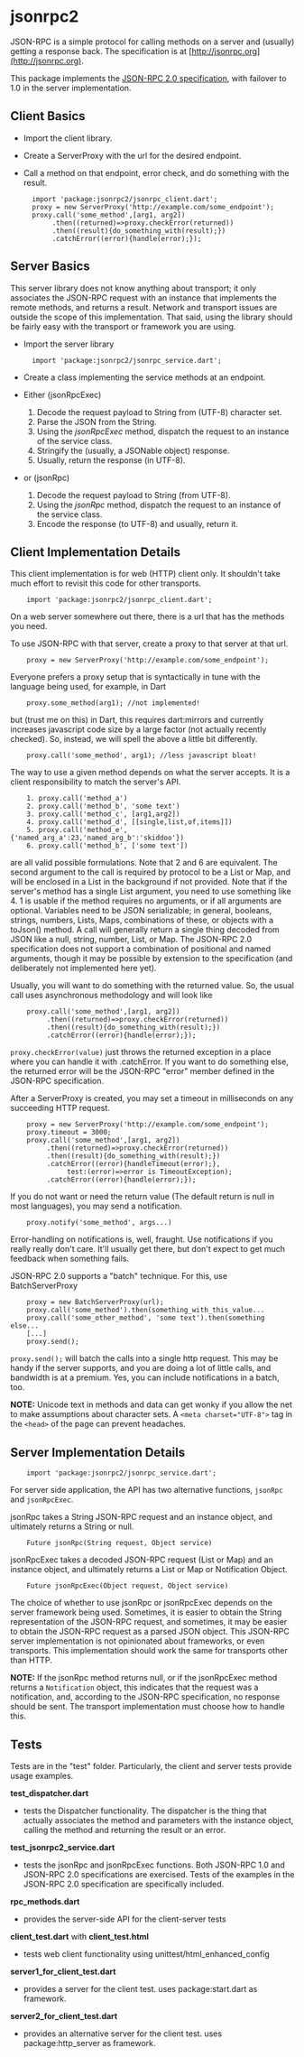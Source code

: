 jsonrpc2
========

JSON-RPC is a simple protocol for calling methods on a server and (usually)
getting a response back. The specification is at [http://jsonrpc.org](http://jsonrpc.org).

This package implements the [JSON-RPC 2.0 specification](http://www.jsonrpc.org/specification),
with failover to 1.0 in the server implementation.
 
Client Basics
-------------

- Import the client library.
- Create a ServerProxy with the url for the desired endpoint.
- Call a method on that endpoint, error check, and do something with the result.

 
        import 'package:jsonrpc2/jsonrpc_client.dart';
        proxy = new ServerProxy('http://example.com/some_endpoint');
        proxy.call('some_method',[arg1, arg2])
             .then((returned)=>proxy.checkError(returned))
             .then((result){do_something_with(result);})
             .catchError((error){handle(error);});

Server Basics
-------------

This server library does not know anything about transport; it only associates the JSON-RPC request with an instance
that implements the remote methods, and returns a result. Network and transport issues are outside the scope of this
implementation. That said, using the library should be fairly easy with the transport or framework you are using.


- Import the server library


        import 'package:jsonrpc2/jsonrpc_service.dart';


- Create a class implementing the service methods at an endpoint.
- Either (jsonRpcExec)

  
  1. Decode the request payload to String from (UTF-8) character set.
  2. Parse the JSON from the String.
  3. Using the *jsonRpcExec* method, dispatch the request to an instance of the service class.
  4. Stringify the (usually, a JSONable object) response.
  5. Usually, return the response (in UTF-8).


- or (jsonRpc)


  1. Decode the request payload to String (from UTF-8).
  2. Using the *jsonRpc* method, dispatch the request to an instance of the service class.
  3. Encode the response (to UTF-8) and usually, return it.
    

Client Implementation Details
--------------

This client implementation is for web (HTTP) client only. It shouldn't take much effort 
to revisit this code for other transports. 


        import 'package:jsonrpc2/jsonrpc_client.dart';

On a web server somewhere out there, there is a url that has the methods you need.

To use JSON-RPC with that server, create a proxy to that server at that url.
   
        proxy = new ServerProxy('http://example.com/some_endpoint');

Everyone prefers a proxy setup that is syntactically in tune with the language being used,
for example, in Dart

        proxy.some_method(arg1); //not implemented!

but (trust me on this) in Dart, this requires dart:mirrors and currently increases
javascript code size by a large factor (not actually recently checked). So, instead, we will spell
the above a little bit differently.

        proxy.call('some_method', arg1); //less javascript bloat!

The way to use a given method depends on what the server accepts. It is a client responsibility to
match the server's API.

        1. proxy.call('method_a')
        2. proxy.call('method_b', 'some text')
        3. proxy.call('method_c', [arg1,arg2])
        4. proxy.call('method_d', [[single,list,of,items]])
        5. proxy.call('method_e', {'named_arg_a':23,'named_arg_b':'skiddoo'})
        6. proxy.call('method_b', ['some text'])
        
are all valid possible formulations. Note that 2 and 6 are equivalent. The second argument 
to the call is required by protocol to be a List or Map, and will be enclosed in 
a List in the background if not provided. Note that if the server's method has 
a single List argument, you need to use something like 4. 1 is usable if the 
method requires no arguments, or if all arguments are optional. Variables need to 
be JSON serializable; in general, booleans, strings, numbers, Lists, Maps, 
combinations of these, or objects with a toJson() method. A call will generally
return a single thing decoded from JSON like a null, string, number, List, or Map.
The JSON-RPC 2.0 specification does not support a combination of positional and
named arguments, though it may be possible by extension to the specification (and 
deliberately not implemented here yet). 

Usually, you will want to do something with the returned value. So, the usual
call uses asynchronous methodology and will look like

        proxy.call('some_method',[arg1, arg2])
             .then((returned)=>proxy.checkError(returned))
             .then((result){do_something_with(result);})
             .catchError((error){handle(error);});

`proxy.checkError(value)` just throws the returned exception in a place where you
can handle it with .catchError. If you want to do something else, the returned
error will be the JSON-RPC "error" member defined in the JSON-RPC specification.  

After a ServerProxy is created, you may set a timeout in milliseconds on any
succeeding HTTP request.

        proxy = new ServerProxy('http://example.com/some_endpoint');
        proxy.timeout = 3000;
        proxy.call('some_method',[arg1, arg2])
             .then((returned)=>proxy.checkError(returned))
             .then((result){do_something_with(result);})
             .catchError((error){handleTimeout(error);},
                  test:(error)=>error is TimeoutException);
             .catchError((error){handle(error);});

If you do not want or need the return value (The default return is null in most 
languages), you may send a notification.

        proxy.notify('some_method', args...)
        
Error-handling on notifications is, well, fraught. Use notifications if you really
really don't care. It'll usually get there, but don't expect to get much feedback
when something fails.
        
JSON-RPC 2.0 supports a "batch" technique. For this, use BatchServerProxy

        proxy = new BatchServerProxy(url); 
        proxy.call('some_method').then(something_with_this_value...
        proxy.call('some_other_method', 'some text').then(something else...
        [...]
        proxy.send();

`proxy.send();` will batch the calls into a single http request. This may be handy
if the server supports, and you are doing a lot of little calls, and bandwidth 
is at a premium. Yes, you can include notifications in a batch, too.

**NOTE:** Unicode text in methods and data can get wonky if you allow the net to make assumptions about
character sets. A `<meta charset="UTF-8">` tag in the `<head>` of the page can prevent headaches.   


Server Implementation Details
---------------
        
        import 'package:jsonrpc2/jsonrpc_service.dart';

For server side application, the API has two alternative functions, `jsonRpc` and `jsonRpcExec`. 

jsonRpc takes a String JSON-RPC request and an instance object, and ultimately returns a String or null.   

        Future jsonRpc(String request, Object service) 

jsonRpcExec takes a decoded JSON-RPC request (List or Map) and an instance object, and ultimately returns a List or Map or Notification Object.

        Future jsonRpcExec(Object request, Object service)
        
The choice of whether to use jsonRpc or jsonRpcExec depends on the server framework being used. Sometimes, it is easier to obtain the String
representation of the JSON-RPC request, and sometimes, it may be easier to obtain the JSON-RPC request as a parsed JSON object. This JSON-RPC
server implementation is not opinionated about frameworks, or even transports. This implementation should work the same for transports other than
HTTP. 

**NOTE:** If the jsonRpc method returns null, or if the jsonRpcExec method returns a `Notification` object, this indicates that the request was a notification, 
and, according to the JSON-RPC specification, no response should be sent. The transport implementation must choose how to handle this. 

Tests
---------

Tests are in the "test" folder. Particularly, the client and server tests provide usage examples. 

**test_dispatcher.dart** 

- tests the Dispatcher functionality. The dispatcher is the thing that actually associates the method and parameters with the instance object, 
calling the method and returning the result or an error.

**test\_jsonrpc2\_service.dart** 

- tests the jsonRpc and jsonRpcExec functions. Both JSON-RPC 1.0 and JSON-RPC 2.0 specifications are exercised. Tests of the examples in the JSON-RPC 2.0
specification are specifically included.

**rpc_methods.dart**

- provides the server-side API for the client-server tests

**client\_test.dart** with **client_test.html**

- tests web client functionality using unittest/html\_enhanced\_config

**server1\_for\_client_test.dart**

- provides a server for the client test. uses package:start.dart as framework.

**server2\_for\_client_test.dart**

- provides an alternative server for the client test. uses package:http_server as framework.

